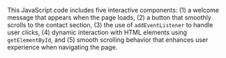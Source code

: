 This JavaScript code includes five interactive components: (1) a welcome message that appears when the page loads, (2) a button that smoothly scrolls to the contact section, (3) the use of `addEventListener` to handle user clicks, (4) dynamic interaction with HTML elements using `getElementById`, and (5) smooth scrolling behavior that enhances user experience when navigating the page.

